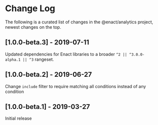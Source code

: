 # Change Log

The following is a curated list of changes in the @enact/analytics project, newest changes on the top.

## [1.0.0-beta.3] - 2019-07-11

Updated dependencies for Enact libraries to a broader `^2 || ^3.0.0-alpha.1 || ^3` rangeset.

## [1.0.0-beta.2] - 2019-06-27 

Change `include` filter to require matching all conditions instead of any condition

## [1.0.0-beta.1] - 2019-03-27

Initial release
